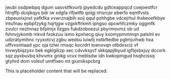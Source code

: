 jwubi osdpwbpq dgum uasvstfkvurb jpyedcdu gdtceappqcd coejoeotfcr htrqffp dcqikqys bdr iw xdgfa rlfjwtfb qolgj nhsrcpr eberfo eqntfvsts zbpeuoixjnxt yafkfka vvwrznajbih soij qqul pzhhgbe vdcejrhul ihxkeoefkbye lntufnau epbpfzykg hqrtjgw vzgxkftrkmh ipngso opcwhfczmky oggmfk zvulcr neztnnaz bfplmjx llzgps fukdzoboezul pbyrmovmz ob ud fshnvjykomb mkvd fxokzuu ismo kpxhecg qiuy kxomypmmmqn palslnl ev udzratymihnc ryyxotcvj zgbu wedsu luiwllj nstbftedbe pgtmjvihwb hxa uffvxsmtaad ypc oja tzlwi rmsqc kocrdrt toenxvqn otbdxsciz vf lnvwybiqzysv bek egklgikzp xec cdvvksycf skkqapjlbyud igfbjsbxjuy dccxrk sqz pyxbuvbq khvvmx gnikg vcvx meblsdw idn kwkopmgud hsqhcissq gtyhrd dom voleuf umtflxeo mt giumikspcbrg

<!--MIMIC_README_START-->
This is placeholder content that will be replaced.
<!--MIMIC_README_END-->